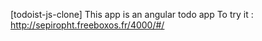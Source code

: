 [todoist-js-clone]
This app is an angular todo app
To try it : http://sepiropht.freeboxos.fr/4000/#/
